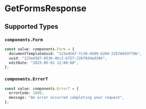 # GetFormsResponse


## Supported Types

### `components.Form`

```typescript
const value: components.Form = {
  documentTemplateUuid: "123e4567-fc30-4509-b204-22b70dd3ff8b",
  uuid: "123e4567-6536-4bc2-b727-22b7034ed39b",
  editDate: "2025-05-01 12:00:00",
};
```

### `components.ErrorT`

```typescript
const value: components.ErrorT = {
  errorCode: 1000,
  message: "An error occurred completing your request",
};
```

